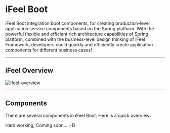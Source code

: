 #  iFeel Boot

iFeel Boot integration boot components, for creating production-level application service components based on the Spring platform. With the powerful flexible and efficient rich architecture capabilities of Spring platform, combined with the business-level design thinking of iFeel Framework, developers could quickly and efficiently create application components for different business cases!

------

## iFeel Overview

![ifeel-overview](E:\GitPro\ifeel\ifeel-boot\images\ifeel-overview.jpg)

------

## Components

There are several components in iFeel Boot. Here is a quick overview:

Hard working, Coming soon... ;-D



